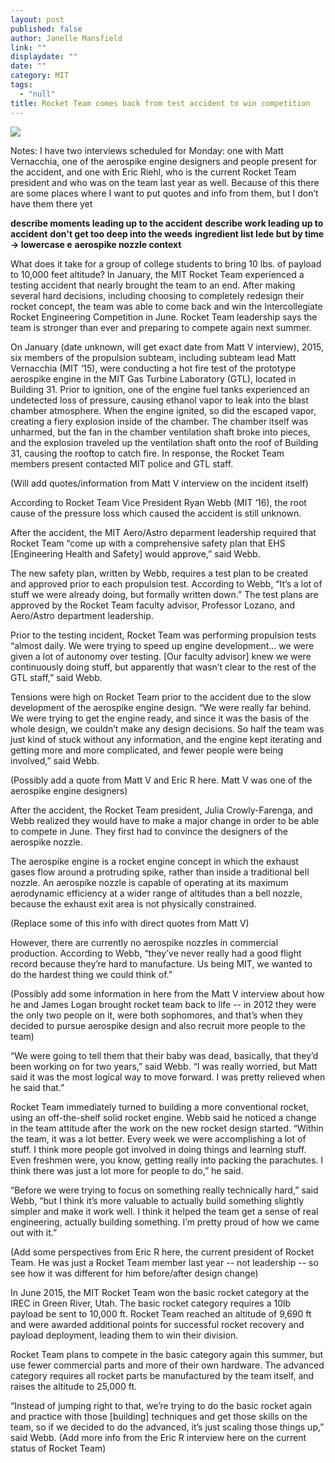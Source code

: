 ```yaml
---
layout: post
published: false
author: Janelle Mansfield
link: ""
displaydate: ""
date: ""
category: MIT
tags: 
  - "null"
title: Rocket Team comes back from test accident to win competition
---
```



![](http://rocketteam.scripts.mit.edu/cms/wp-content/uploads/2013/11/launch.jpg)


Notes:
I have two interviews scheduled for Monday: one with Matt Vernacchia, one of the aerospike engine designers and people present for the accident, and one with Eric Riehl, who is the current Rocket Team president and who was on the team last year as well. Because of this there are some places where I want to put quotes and info from them, but I don’t have them there yet

**describe moments leading up to the accident**
**describe work leading up to accident**
**don't get too deep into the weeds**
**ingredient list lede but by time -> lowercase e**
**aerospike nozzle context**

 
What does it take for a group of college students to bring 10 lbs. of payload to 10,000 feet altitude? In January, the MIT Rocket Team experienced a testing accident that nearly brought the team to an end. After making several hard decisions, including choosing to completely redesign their rocket concept, the team was able to come back and win the Intercollegiate Rocket Engineering Competition in June. Rocket Team leadership says the team is stronger than ever and preparing to compete again next summer.

On January (date unknown, will get exact date from Matt V interview), 2015, six members of the propulsion subteam, including subteam lead Matt Vernacchia (MIT ‘15), were conducting a hot fire test of the prototype aerospike engine in the MIT Gas Turbine Laboratory (GTL), located in Building 31. Prior to ignition, one of the engine fuel tanks experienced an undetected loss of pressure, causing ethanol vapor to leak into the blast chamber atmosphere. When the engine ignited, so did the escaped vapor, creating a fiery explosion inside of the chamber. The chamber itself was unharmed, but the fan in the chamber ventilation shaft broke into pieces, and the explosion traveled up the ventilation shaft onto the roof of Building 31, causing the rooftop to catch fire. In response, the Rocket Team members present contacted MIT police and GTL staff. 

(Will add quotes/information from Matt V interview on the incident itself)

According to Rocket Team Vice President Ryan Webb (MIT ‘16), the root cause of the pressure loss which caused the accident is still unknown. 

After the accident, the MIT Aero/Astro deparment leadership required that Rocket Team “come up with a comprehensive safety plan that EHS [Engineering Health and Safety] would approve,” said Webb.

The new safety plan, written by Webb, requires a test plan to be created and approved prior to each propulsion test. According to Webb, “It’s a lot of stuff we were already doing, but formally written down.” The test plans are approved by the Rocket Team faculty advisor, Professor Lozano, and Aero/Astro department leadership.

Prior to the testing incident, Rocket Team was performing propulsion tests “almost daily. We were trying to speed up engine development… we were given a lot of autonomy over testing. [Our faculty advisor] knew we were continuously doing stuff, but apparently that wasn’t clear to the rest of the GTL staff,” said Webb. 

Tensions were high on Rocket Team prior to the accident due to the slow development of the aerospike engine design. “We were really far behind. We were trying to get the engine ready, and since it was the basis of the whole design, we couldn’t make any design decisions. So half the team was just kind of stuck without any information, and the engine kept iterating and getting more and more complicated, and fewer people were being involved,” said Webb. 

(Possibly add a quote from Matt V and Eric R here. Matt V was one of the aerospike engine designers)

After the accident, the Rocket Team president, Julia Crowly-Farenga, and Webb realized they would have to make a major change in order to be able to compete in June. They first had to convince the designers of the aerospike nozzle. 

The aerospike engine is a rocket engine concept in which the exhaust gases flow around a protruding spike, rather than inside a traditional bell nozzle. An aerospike nozzle is capable of operating at its maximum aerodynamic efficiency at a wider range of altitudes than a bell nozzle, because the exhaust exit area is not physically constrained. 

(Replace some of this info with direct quotes from Matt V)

However, there are currently no aerospike nozzles in commercial production. According to Webb, “they’ve never really had a good flight record because they’re hard to manufacture. Us being MIT, we wanted to do the hardest thing we could think of.” 
 
(Possibly add some information in here from the Matt V interview about how he and James Logan brought rocket team back to life -- in 2012 they were the only two people on it, were both sophomores, and that’s when they decided to pursue aerospike design and also recruit more people to the team)

“We were going to tell them that their baby was dead, basically, that they’d been working on for two years,” said Webb. “I was really worried, but Matt said it was the most logical way to move forward. I was pretty relieved when he said that.” 

Rocket Team immediately turned to building a more conventional rocket, using an off-the-shelf solid rocket engine. 
Webb said he noticed a change in the team attitude after the work on the new rocket design started. “Within the team, it was a lot better. Every week we were accomplishing a lot of stuff. I think more people got involved in doing things and learning stuff. Even freshmen were, you know, getting really into packing the parachutes. I think there was just a lot more for people to do,” he said. 

“Before we were trying to focus on something really technically hard,” said Webb, “but I think it’s more valuable to actually build something slightly simpler and make it work well. I think it helped the team get a sense of real engineering, actually building something. I’m pretty proud of how we came out with it.” 

(Add some perspectives from Eric R here, the current president of Rocket Team. He was just a Rocket Team member last year -- not leadership -- so see how it was different for him before/after design change)

In June 2015, the MIT Rocket Team won the basic rocket category at the IREC in Green River, Utah. The basic rocket category requires a 10lb payload be sent to 10,000 ft. Rocket Team reached an altitude of 9,690 ft and were awarded additional points for successful rocket recovery and payload deployment, leading them to win their division. 

Rocket Team plans to compete in the basic category again this summer, but use fewer commercial parts and more of their own hardware. The advanced category requires all rocket parts be manufactured by the team itself, and raises the altitude to 25,000 ft. 

“Instead of jumping right to that, we’re trying to do the basic rocket again and practice with those [building] techniques and get those skills on the team, so if we decided to do the advanced, it’s just scaling those things up,” said Webb. 
(Add more info from the Eric R interview here on the current status of Rocket Team)
